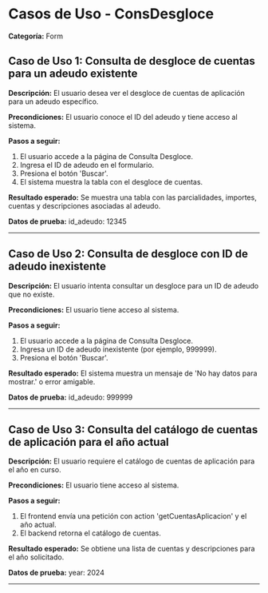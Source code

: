 # Casos de Uso - ConsDesgloce

**Categoría:** Form

## Caso de Uso 1: Consulta de desgloce de cuentas para un adeudo existente

**Descripción:** El usuario desea ver el desgloce de cuentas de aplicación para un adeudo específico.

**Precondiciones:**
El usuario conoce el ID del adeudo y tiene acceso al sistema.

**Pasos a seguir:**
1. El usuario accede a la página de Consulta Desgloce.
2. Ingresa el ID de adeudo en el formulario.
3. Presiona el botón 'Buscar'.
4. El sistema muestra la tabla con el desgloce de cuentas.

**Resultado esperado:**
Se muestra una tabla con las parcialidades, importes, cuentas y descripciones asociadas al adeudo.

**Datos de prueba:**
id_adeudo: 12345

---

## Caso de Uso 2: Consulta de desgloce con ID de adeudo inexistente

**Descripción:** El usuario intenta consultar un desgloce para un ID de adeudo que no existe.

**Precondiciones:**
El usuario tiene acceso al sistema.

**Pasos a seguir:**
1. El usuario accede a la página de Consulta Desgloce.
2. Ingresa un ID de adeudo inexistente (por ejemplo, 999999).
3. Presiona el botón 'Buscar'.

**Resultado esperado:**
El sistema muestra un mensaje de 'No hay datos para mostrar.' o error amigable.

**Datos de prueba:**
id_adeudo: 999999

---

## Caso de Uso 3: Consulta del catálogo de cuentas de aplicación para el año actual

**Descripción:** El usuario requiere el catálogo de cuentas de aplicación para el año en curso.

**Precondiciones:**
El usuario tiene acceso al sistema.

**Pasos a seguir:**
1. El frontend envía una petición con action 'getCuentasAplicacion' y el año actual.
2. El backend retorna el catálogo de cuentas.

**Resultado esperado:**
Se obtiene una lista de cuentas y descripciones para el año solicitado.

**Datos de prueba:**
year: 2024

---

